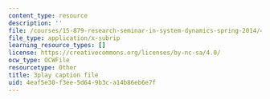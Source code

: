 ```yaml
---
content_type: resource
description: ''
file: /courses/15-879-research-seminar-in-system-dynamics-spring-2014/4eaf5e30f3ee5d649b3ca14b86eb6e7f_pPqI5LbC96Y.vtt
file_type: application/x-subrip
learning_resource_types: []
license: https://creativecommons.org/licenses/by-nc-sa/4.0/
ocw_type: OCWFile
resourcetype: Other
title: 3play caption file
uid: 4eaf5e30-f3ee-5d64-9b3c-a14b86eb6e7f
---
```


